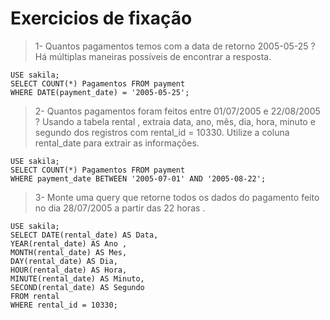 # Exercicios de fixação

> 1- Quantos pagamentos temos com a data de retorno 2005-05-25 ? Há múltiplas maneiras possíveis de encontrar a resposta.

```console
USE sakila;
SELECT COUNT(*) Pagamentos FROM payment
WHERE DATE(payment_date) = '2005-05-25';
```

> 2- Quantos pagamentos foram feitos entre 01/07/2005 e 22/08/2005 ?
Usando a tabela rental , extraia data, ano, mês, dia, hora, minuto e segundo dos registros com rental_id = 10330. Utilize a coluna rental_date para extrair as informações.

```console
USE sakila;
SELECT COUNT(*) Pagamentos FROM payment
WHERE payment_date BETWEEN '2005-07-01' AND '2005-08-22';
```

> 3- Monte uma query que retorne todos os dados do pagamento feito no dia 28/07/2005 a partir das 22 horas .

```console
USE sakila;
SELECT DATE(rental_date) AS Data,
YEAR(rental_date) AS Ano ,
MONTH(rental_date) AS Mes,
DAY(rental_date) AS Dia,
HOUR(rental_date) AS Hora,
MINUTE(rental_date) AS Minuto,
SECOND(rental_date) AS Segundo
FROM rental
WHERE rental_id = 10330;
```
